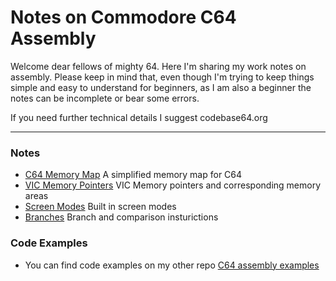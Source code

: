 # Notes on Commodore C64 Assembly

Welcome dear fellows of mighty 64. Here I'm sharing my work notes on assembly. Please keep in mind that, even though I'm trying to keep things simple and easy to understand for beginners, as I am also a beginner the notes can be incomplete or bear some errors.

If you need further technical details I suggest codebase64.org

---


### Notes

+ [C64 Memory Map](https://github.com/wizofwor/C64-Notes/blob/master/Memory-Map.md) A simplified memory map for C64
+ [VIC Memory Pointers](https://github.com/wizofwor/C64-Notes/blob/master/Memory-locations-used-by-VIC.md) VIC Memory pointers and corresponding memory areas
+ [Screen Modes](https://github.com/wizofwor/C64-Notes/blob/master/Screen-modes.md) Built in screen modes
+ [Branches](https://github.com/wizofwor/C64-Notes/blob/master/Branches.md) Branch and comparison insturictions
 
### Code Examples

+ You can find code examples on my other repo [C64 assembly examples](https://github.com/wizofwor/C64-assembly-examples)

